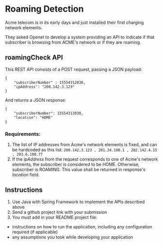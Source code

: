 # Roaming Detection
Acme telecom is in its early days and just installed their first charging network elements.

They asked Openet to develop a system providing an API to indicate if that subscriber is browsing from ACME's network or if they are roaming.

## roamingCheck API

This REST API consists of a POST request, passing a JSON payload:
```
{
    "subscriberNumber" : 15554312030,
    "ipAddress": "200.142.3.123"
}
```

And returns a JSON response:
```
{
    "subscriberNumber": 15554312030,
    "location": "HOME"
}
```

### Requirements:
1. The list of IP addresses from Acme's network elements is fixed, and can be hardcoded as this list: `200.142.3.123 , 201.34.100.1 , 202.142.4.15 , 203.6.100.77`
2. If the _ipAddress_ from the request corresponds to one of Acme's network elements, the subscriber is considered to be HOME. Otherwise, subscriber is ROAMING. This value shall be returned in response's _location_ field.

## Instructions
1. Use Java with Spring Framework to implement the APIs described above
2. Send a github project link with your submission
3. You must add in your README project file: 
  - instructions on how to run the application, including any configuration required (if applicable)
  - any assumptions you took while developing your application
